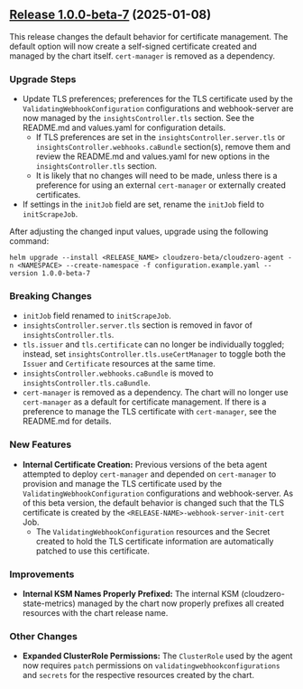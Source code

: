 ## [Release 1.0.0-beta-7](https://github.com/Cloudzero/cloudzero-charts/compare/v0.0.28...v1.0.0-beta-7) (2025-01-08)

This release changes the default behavior for certificate management. The default option will now create a self-signed certificate created and managed by the chart itself. `cert-manager` is removed as a dependency.

### Upgrade Steps
* Update TLS preferences; preferences for the TLS certificate used by the `ValidatingWebhookConfiguration` configurations and webhook-server are now managed by the `insightsController.tls` section. See the README.md and values.yaml for configuration details.
    * If TLS preferences are set in the `insightsController.server.tls` or `insightsController.webhooks.caBundle` section(s), remove them and review the README.md and values.yaml for new options in the `insightsController.tls` section.
    * It is likely that no changes will need to be made, unless there is a preference for using an external `cert-manager` or externally created certificates.
* If settings in the `initJob` field are set, rename the `initJob` field to `initScrapeJob`.

After adjusting the changed input values, upgrade using the following command:
```console
helm upgrade --install <RELEASE_NAME> cloudzero-beta/cloudzero-agent -n <NAMESPACE> --create-namespace -f configuration.example.yaml --version 1.0.0-beta-7
```

### Breaking Changes
* `initJob` field renamed to `initScrapeJob`.
* `insightsController.server.tls` section is removed in favor of `insightsController.tls`.
* `tls.issuer` and `tls.certificate` can no longer be individually toggled; instead, set `insightsController.tls.useCertManager` to toggle both the `Issuer` and `Certificate` resources at the same time.
* `insightsController.webhooks.caBundle` is moved to `insightsController.tls.caBundle`.
* `cert-manager` is removed as a dependency. The chart will no longer use `cert-manager` as a default for certificate management. If there is a preference to manage the TLS certificate with `cert-manager`, see the README.md for details.

### New Features
* **Internal Certificate Creation:** Previous versions of the beta agent attempted to deploy `cert-manager` and depended on `cert-manager` to provision and manage the TLS certificate used by the `ValidatingWebhookConfiguration` configurations and webhook-server. As of this beta version, the default behavior is changed such that the TLS certificate is created by the `<RELEASE-NAME>-webhook-server-init-cert` Job.
    * The `ValidatingWebhookConfiguration` resources and the Secret created to hold the TLS certificate information are automatically patched to use this certificate.

### Improvements
* **Internal KSM Names Properly Prefixed:** The internal KSM (cloudzero-state-metrics) managed by the chart now properly prefixes all created resources with the chart release name.

### Other Changes
* **Expanded ClusterRole Permissions:** The `ClusterRole` used by the agent now requires `patch` permissions on `validatingwebhookconfigurations` and `secrets` for the respective resources created by the chart.
